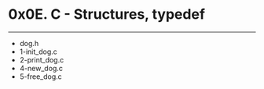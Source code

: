 # 0x0E. C - Structures, typedef
---
- dog.h
- 1-init_dog.c
- 2-print_dog.c
- 4-new_dog.c
- 5-free_dog.c

